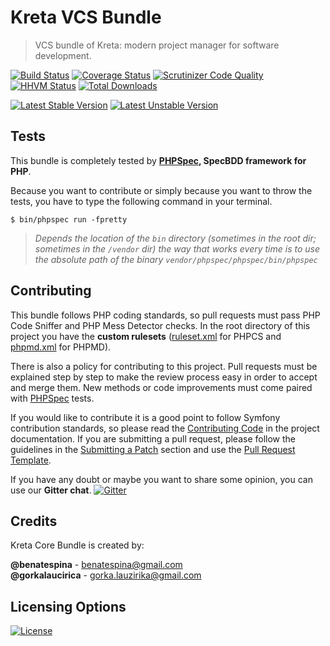 # Kreta VCS Bundle
> VCS bundle of Kreta: modern project manager for software development.

[![Build Status](https://travis-ci.org/kreta-io/VCSBundle.svg?branch=master)](https://travis-ci.org/kreta-io/VCSBundle)
[![Coverage Status](https://img.shields.io/coveralls/kreta-io/VCSBundle.svg)](https://coveralls.io/r/kreta-io/VCSBundle)
[![Scrutinizer Code Quality](https://scrutinizer-ci.com/g/kreta-io/VCSBundle/badges/quality-score.png?b=master)](https://scrutinizer-ci.com/g/kreta-io/VCSBundle/?branch=master)
[![HHVM Status](http://hhvm.h4cc.de/badge/kreta/VCS-bundle.svg)](http://hhvm.h4cc.de/package/kreta/VCS-bundle)
[![Total Downloads](https://poser.pugx.org/kreta/VCS-bundle/downloads.svg)](https://packagist.org/packages/kreta/VCS-bundle)

[![Latest Stable Version](https://poser.pugx.org/kreta/VCS-bundle/v/stable.svg)](https://packagist.org/packages/kreta/VCS-bundle)
[![Latest Unstable Version](https://poser.pugx.org/kreta/VCS-bundle/v/unstable.svg)](https://packagist.org/packages/kreta/VCS-bundle)

Tests
-----

This bundle is completely tested by **[PHPSpec][1], SpecBDD framework for PHP**.

Because you want to contribute or simply because you want to throw the tests, you have to type the following command
in your terminal.

    $ bin/phpspec run -fpretty

>*Depends the location of the `bin` directory (sometimes in the root dir; sometimes in the `/vendor` dir) the way that
works every time is to use the absolute path of the binary `vendor/phpspec/phpspec/bin/phpspec`*

Contributing
------------

This bundle follows PHP coding standards, so pull requests must pass PHP Code Sniffer and PHP Mess Detector
checks. In the root directory of this project you have the **custom rulesets** ([ruleset.xml]() for PHPCS and
[phpmd.xml]() for PHPMD).

There is also a policy for contributing to this project. Pull requests must
be explained step by step to make the review process easy in order to
accept and merge them. New methods or code improvements must come paired with [PHPSpec][1] tests.

If you would like to contribute it is a good point to follow Symfony contribution standards,
so please read the [Contributing Code][2] in the project
documentation. If you are submitting a pull request, please follow the guidelines
in the [Submitting a Patch][3] section and use the [Pull Request Template][4].

If you have any doubt or maybe you want to share some opinion, you can use our **Gitter chat**.
[![Gitter](https://badges.gitter.im/Join%20Chat.svg)](https://gitter.im/kreta-io/kreta?utm_source=badge&utm_medium=badge&utm_campaign=pr-badge&utm_content=badge)

[1]: http://www.phpspec.net/
[2]: http://symfony.com/doc/current/contributing/code/index.html
[3]: http://symfony.com/doc/current/contributing/code/patches.html#check-list
[4]: http://symfony.com/doc/current/contributing/code/patches.html#make-a-pull-request

Credits
-------
Kreta Core Bundle is created by:
>
**@benatespina** - [benatespina@gmail.com](mailto:benatespina@gmail.com)<br/>
**@gorkalaucirica** - [gorka.lauzirika@gmail.com](mailto:gorka.lauzirika@gmail.com)

Licensing Options
-----------------
[![License](https://poser.pugx.org/kreta/VCS-bundle/license.svg)](https://github.com/kreta-io/kreta/blob/master/LICENSE)
